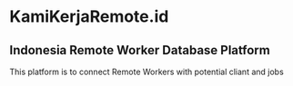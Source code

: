 # KamiKerjaRemote.id
## Indonesia Remote Worker Database Platform

This platform is to connect Remote Workers with potential cliant and jobs
